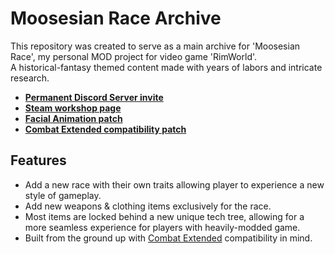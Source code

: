 # Moosesian Race Archive
This repository was created to serve as a main archive for 'Moosesian Race', my personal MOD project for video game 'RimWorld'.<br/>
A historical-fantasy themed content made with years of labors and intricate research.
- [**Permanent Discord Server invite**](https://discord.gg/NVJU87U8hd)<br/>
- [**Steam workshop page**](https://steamcommunity.com/workshop/filedetails/?id=2549028560)<br/>
- [**Facial Animation patch**](https://steamcommunity.com/sharedfiles/filedetails/?id=2941688522)<br/>
- [**Combat Extended compatibility patch**](https://steamcommunity.com/sharedfiles/filedetails/?id=2988811726)<br/>
## Features
- Add a new race with their own traits allowing player to experience a new style of gameplay.
- Add new weapons & clothing items exclusively for the race.
- Most items are locked behind a new unique tech tree, allowing for a more seamless experience for players with heavily-modded game.
- Built from the ground up with [Combat Extended](https://github.com/CombatExtendedRWMod/CombatExtended) compatibility in mind.
